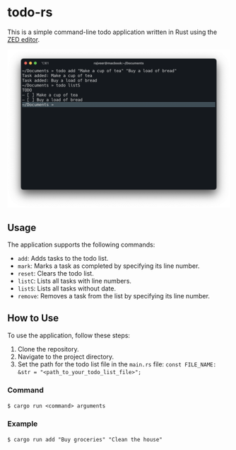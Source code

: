 # todo-rs

This is a simple command-line todo application written in Rust using the [ZED editor](https://github.com/zed-industries/zed).

![Example Image](example.png)

## Usage

The application supports the following commands:

- `add`: Adds tasks to the todo list.
- `mark`: Marks a task as completed by specifying its line number.
- `reset`: Clears the todo list.
- `listC`: Lists all tasks with line numbers.
- `listS`: Lists all tasks without date.
- `remove`: Removes a task from the list by specifying its line number.

## How to Use

To use the application, follow these steps:

1. Clone the repository.
2. Navigate to the project directory.
3. Set the path for the todo list file in the `main.rs` file:
   `const FILE_NAME: &str = "<path_to_your_todo_list_file>";`

### Command

`$ cargo run <command> arguments`

### Example

`$ cargo run add "Buy groceries" "Clean the house"`
